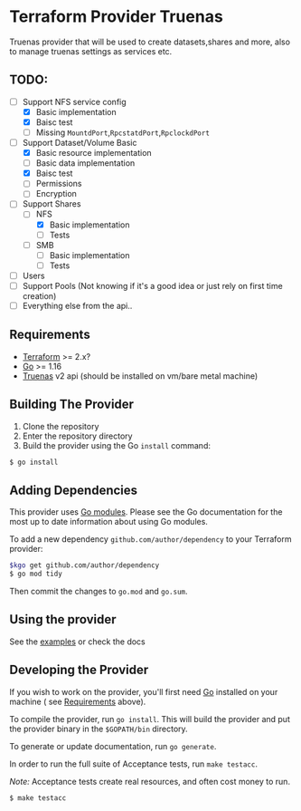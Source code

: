 # Terraform Provider Truenas

Truenas provider that will be used to create datasets,shares and more, also to manage truenas settings as services etc.

## TODO:

- [ ] Support NFS service config
    - [X] Basic implementation
    - [X] Baisc test
    - [ ] Missing `MountdPort`,`RpcstatdPort`,`RpclockdPort`
- [ ] Support Dataset/Volume Basic
    - [X] Basic resource implementation
    - [ ] Basic data implementation
    - [X] Baisc test
    - [ ] Permissions
    - [ ] Encryption
- [ ] Support Shares
    - [ ] NFS
        - [X] Basic implementation
        - [ ] Tests
    - [ ] SMB
        - [ ] Basic implementation
        - [ ] Tests
- [ ] Users
- [ ] Support Pools (Not knowing if it's a good idea or just rely on first time creation)
- [ ] Everything else from the api..

## Requirements

- [Terraform](https://www.terraform.io/downloads.html) >= 2.x?
- [Go](https://golang.org/doc/install) >= 1.16
- [Truenas](https://www.truenas.com/download-truenas-scale/) v2 api (should be installed on vm/bare metal machine)

## Building The Provider

1. Clone the repository
1. Enter the repository directory
1. Build the provider using the Go `install` command:

```sh
$ go install
```

## Adding Dependencies

This provider uses [Go modules](https://github.com/golang/go/wiki/Modules). Please see the Go documentation for the most
up to date information about using Go modules.

To add a new dependency `github.com/author/dependency` to your Terraform provider:

```sh
$kgo get github.com/author/dependency
$ go mod tidy
```

Then commit the changes to `go.mod` and `go.sum`.

## Using the provider

See the [examples](examples) or check the docs

## Developing the Provider

If you wish to work on the provider, you'll first need [Go](http://www.golang.org) installed on your machine (
see [Requirements](#requirements) above).

To compile the provider, run `go install`. This will build the provider and put the provider binary in the `$GOPATH/bin`
directory.

To generate or update documentation, run `go generate`.

In order to run the full suite of Acceptance tests, run `make testacc`.

*Note:* Acceptance tests create real resources, and often cost money to run.

```sh
$ make testacc
```